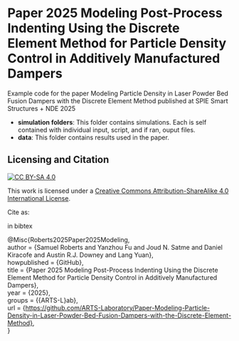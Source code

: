 # Paper 2025 Modeling Post-Process Indenting Using the Discrete Element Method for Particle Density Control in Additively Manufactured Dampers
Example code for the paper Modeling Particle Density in Laser Powder Bed Fusion Dampers with the Discrete Element Method published at SPIE Smart Structures + NDE 2025

* **simulation folders**: This folder contains simulations. Each is self contained with individual input, script, and if ran, ouput files.
* **data**: This folder contains results used in the paper.
## Licensing and Citation

[![CC BY-SA 4.0][cc-by-sa-shield]][cc-by-sa]

This work is licensed under a
[Creative Commons Attribution-ShareAlike 4.0 International License][cc-by-sa].

[cc-by-sa]: http://creativecommons.org/licenses/by-sa/4.0/
[cc-by-sa-image]: https://licensebuttons.net/l/by-sa/4.0/88x31.png
[cc-by-sa-shield]: https://img.shields.io/badge/License-CC%20BY--SA%204.0-lightgrey.svg


Cite as:

in bibtex

@Misc{Roberts2025Paper2025Modeling,  
  author       = {Samuel Roberts and Yanzhou Fu and Joud N. Satme and Daniel Kiracofe and Austin R.J. Downey and Lang Yuan},  
  howpublished = {GitHub},  
  title        = {Paper 2025 Modeling Post-Process Indenting Using the Discrete Element Method for Particle Density Control in Additively Manufactured Dampers},  
  year         = {2025},  
  groups       = {{ARTS-L}ab},  
  url          = {https://github.com/ARTS-Laboratory/Paper-Modeling-Particle-Density-in-Laser-Powder-Bed-Fusion-Dampers-with-the-Discrete-Element-Method},  
}
